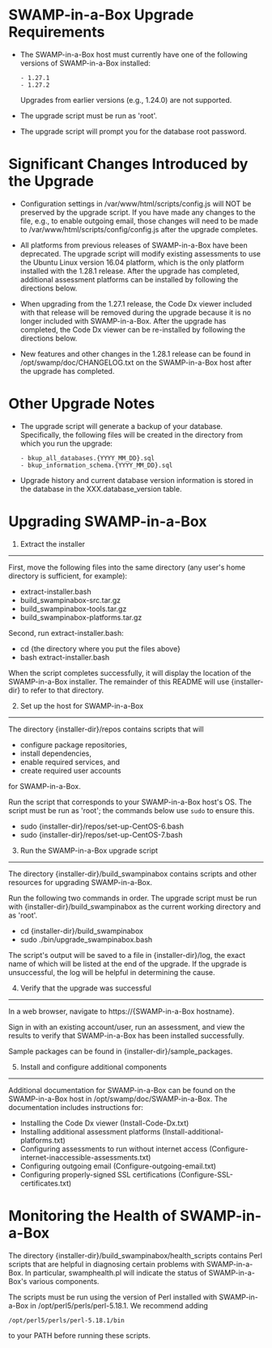 SWAMP-in-a-Box Upgrade Requirements
===================================

- The SWAMP-in-a-Box host must currently have one of the following versions
  of SWAMP-in-a-Box installed:

      - 1.27.1
      - 1.27.2

  Upgrades from earlier versions (e.g., 1.24.0) are not supported.

- The upgrade script must be run as 'root'.

- The upgrade script will prompt you for the database root password.


Significant Changes Introduced by the Upgrade
=============================================

- Configuration settings in /var/www/html/scripts/config.js will NOT be
  preserved by the upgrade script. If you have made any changes to the file,
  e.g., to enable outgoing email, those changes will need to be made to
  /var/www/html/scripts/config/config.js after the upgrade completes.

- All platforms from previous releases of SWAMP-in-a-Box have been
  deprecated. The upgrade script will modify existing assessments to use
  the Ubuntu Linux version 16.04 platform, which is the only platform
  installed with the 1.28.1 release. After the upgrade has completed,
  additional assessment platforms can be installed by following the
  directions below.

- When upgrading from the 1.27.1 release, the Code Dx viewer included with
  that release will be removed during the upgrade because it is no longer
  included with SWAMP-in-a-Box. After the upgrade has completed, the Code Dx
  viewer can be re-installed by following the directions below.

- New features and other changes in the 1.28.1 release can be found in
  /opt/swamp/doc/CHANGELOG.txt on the SWAMP-in-a-Box host after the upgrade
  has completed.


Other Upgrade Notes
===================

- The upgrade script will generate a backup of your database. Specifically,
  the following files will be created in the directory from which you run the
  upgrade:

      - bkup_all_databases.{YYYY_MM_DD}.sql
      - bkup_information_schema.{YYYY_MM_DD}.sql

- Upgrade history and current database version information is stored in the
  database in the XXX.database_version table.


Upgrading SWAMP-in-a-Box
=========================

1. Extract the installer
------------------------

First, move the following files into the same directory (any user's home
directory is sufficient, for example):

  - extract-installer.bash
  - build_swampinabox-src.tar.gz
  - build_swampinabox-tools.tar.gz
  - build_swampinabox-platforms.tar.gz

Second, run extract-installer.bash:

  - cd {the directory where you put the files above}
  - bash extract-installer.bash

When the script completes successfully, it will display the location
of the SWAMP-in-a-Box installer. The remainder of this README will use
{installer-dir} to refer to that directory.


2. Set up the host for SWAMP-in-a-Box
-------------------------------------

The directory {installer-dir}/repos contains scripts that will

  - configure package repositories,
  - install dependencies,
  - enable required services, and
  - create required user accounts

for SWAMP-in-a-Box.

Run the script that corresponds to your SWAMP-in-a-Box host's OS. The
script must be run as 'root'; the commands below use `sudo` to ensure this.

  - sudo {installer-dir}/repos/set-up-CentOS-6.bash
  - sudo {installer-dir}/repos/set-up-CentOS-7.bash


3. Run the SWAMP-in-a-Box upgrade script
----------------------------------------

The directory {installer-dir}/build_swampinabox contains scripts and other
resources for upgrading SWAMP-in-a-Box.

Run the following two commands in order. The upgrade script must be run
with {installer-dir}/build_swampinabox as the current working directory and
as 'root'.

  - cd {installer-dir}/build_swampinabox
  - sudo ./bin/upgrade_swampinabox.bash

The script's output will be saved to a file in {installer-dir}/log, the
exact name of which will be listed at the end of the upgrade. If the
upgrade is unsuccessful, the log will be helpful in determining the cause.


4. Verify that the upgrade was successful
-----------------------------------------

In a web browser, navigate to https://{SWAMP-in-a-Box hostname}.

Sign in with an existing account/user, run an assessment, and view the
results to verify that SWAMP-in-a-Box has been installed successfully.

Sample packages can be found in {installer-dir}/sample_packages.


5. Install and configure additional components
----------------------------------------------

Additional documentation for SWAMP-in-a-Box can be found on the
SWAMP-in-a-Box host in /opt/swamp/doc/SWAMP-in-a-Box. The documentation
includes instructions for:

  - Installing the Code Dx viewer (Install-Code-Dx.txt)
  - Installing additional assessment platforms (Install-additional-platforms.txt)
  - Configuring assessments to run without internet access (Configure-internet-inaccessible-assessments.txt)
  - Configuring outgoing email (Configure-outgoing-email.txt)
  - Configuring properly-signed SSL certifications (Configure-SSL-certificates.txt)


Monitoring the Health of SWAMP-in-a-Box
=======================================

The directory {installer-dir}/build_swampinabox/health_scripts contains Perl
scripts that are helpful in diagnosing certain problems with SWAMP-in-a-Box.
In particular, swamphealth.pl will indicate the status of SWAMP-in-a-Box's
various components.

The scripts must be run using the version of Perl installed with
SWAMP-in-a-Box in /opt/perl5/perls/perl-5.18.1. We recommend adding

    /opt/perl5/perls/perl-5.18.1/bin

to your PATH before running these scripts.
